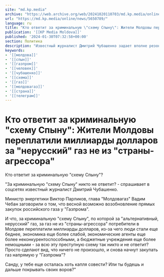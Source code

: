 ```yaml
---
site: "md.kp.media"
archive: "https://web.archive.org/web/20241020110703/md.kp.media/online/news/5650789/"
url: "https://md.kp.media/online/news/5650789/"
language: ru
title: "Кто ответит за криминальную \"схему Спыну\": Жители Молдовы переплатили миллиарды долларов за \"нерусский\" газ не из \"страны-агрессора\""
publication: '[[KP Media Moldova]]'
published: '2024-01-30T07:32:58+00:00'
section: Политика
description: "Известный журналист Дмитрий Чубашенко задает вполне резонные вопросы"
keywords:
- '[[молдова]]'
- '[[спын]]'
- '[[газпром]]'
- '[[человек]]'
- '[[чубашенко]]'
- '[[схема]]'
- '[[газ]]'
- '[[молдовагаз]]'
- '[[страна]]'
- '[[телеграм]]'
---
```


# Кто ответит за криминальную "схему Спыну": Жители Молдовы переплатили миллиарды долларов за "нерусский" газ не из "страны-агрессора"

Кто ответит за криминальную "схему Спыну"?

"За криминальную "схему Спыну" никто не ответит? - спрашивает в соцсетях известный журналист Дмитрий Чубашенко.

Министр энергетики Виктор Парликов, глава "Молдовагаз" Вадим Чебан заговорили о том, что весной возможно возобновление прямых закупок российского газа у "Газпрома".

И что, за криминальную "схему Спыну", по которой за "альтернативный, нерусский" газ, за газ не из "страны-агрессора" потребители в Молдове переплатили миллиарды долларов, из-за чего люди стали еще беднее, экономика еще более слабой, экономические агенты еще более неконкурентоспособными, а бюджетные учреждения еще более немощными - за всю эту преступную схему так никто и не ответит? Просто сделают вид, что ничего не произошло, и снова начнут закупать газ напрямую у "Газпрома"?

Санду, у тебе еще осталась хоть капля совести? Или ты будешь и дальше покрывать своих воров?"